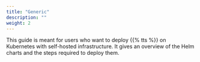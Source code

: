 ```yaml
---
title: "Generic"
description: ""
weight: 2
---
```


This guide is meant for users who want to deploy {{% tts %}} on Kubernetes with self-hosted infrastructure. It gives an overview of the Helm charts and the steps required to deploy them.

<!--more-->
